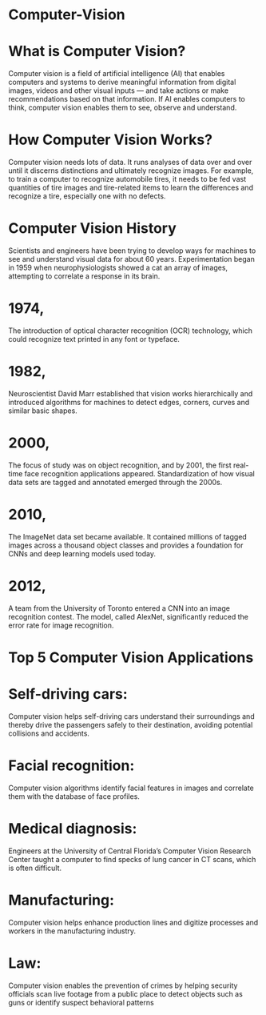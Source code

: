 # Computer-Vision

# What is Computer Vision?
Computer vision is a field of artificial intelligence (AI) that enables computers and systems to derive meaningful information from digital images, videos and other visual inputs — and take actions or make recommendations based on that information. If AI enables computers to think, computer vision enables them to see, observe and understand.

# How Computer Vision Works?
Computer vision needs lots of data. It runs analyses of data over and over until it discerns distinctions and ultimately recognize images. For example, to train a computer to recognize automobile tires, it needs to be fed vast quantities of tire images and tire-related items to learn the differences and recognize a tire, especially one with no defects.

# Computer Vision History
Scientists and engineers have been trying to develop ways for machines to see and understand visual data for about 60 years. Experimentation began in 1959 when neurophysiologists showed a cat an array of images, attempting to correlate a response in its brain.

# 1974, 
  The introduction of optical character recognition (OCR) technology, which could recognize text printed in any font or typeface.

# 1982, 
  Neuroscientist David Marr established that vision works hierarchically and introduced algorithms for machines to detect edges, corners, curves and similar basic shapes. 

# 2000, 
  The focus of study was on object recognition, and by 2001, the first real-time face recognition applications appeared. Standardization of how visual data sets are tagged and annotated emerged through the 2000s. 

# 2010, 
  The ImageNet data set became available. It contained millions of tagged images across a thousand object classes and provides a foundation for CNNs and deep learning models used today.

# 2012, 
  A team from the University of Toronto entered a CNN into an image recognition contest. The model, called AlexNet, significantly reduced the error rate for image recognition.

# Top 5 Computer Vision Applications

# Self-driving cars:
  Computer vision helps self-driving cars understand their surroundings and thereby drive the passengers safely to their destination, avoiding potential collisions and accidents.
# Facial recognition:
  Computer vision algorithms identify facial features in images and correlate them with the database of face profiles.
# Medical diagnosis: 
  Engineers at the University of Central Florida’s Computer Vision Research Center taught a computer to find specks of lung cancer in CT scans, which is often difficult.
# Manufacturing:
  Computer vision helps enhance production lines and digitize processes and workers in the manufacturing industry.
# Law:
  Computer vision enables the prevention of crimes by helping security officials scan live footage from a public place to detect objects such as guns or identify suspect behavioral patterns 



